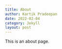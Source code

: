 ```yaml
---
title: About
author: Kartik Pradeepan
date: 2022-02-04
category: Jekyll
layout: post
---
```


This is an about page.
